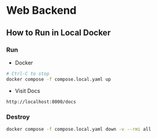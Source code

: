 # Web Backend

## How to Run in Local Docker

### Run

- Docker

```bash
# Ctrl-C to stop
docker compose -f compose.local.yaml up
```

- Visit Docs

```
http://localhost:8000/docs
```

### Destroy

```bash
docker compose -f compose.local.yaml down -v --rmi all
```

